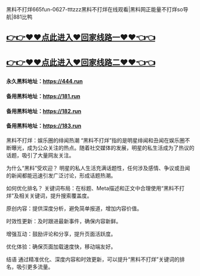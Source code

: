黑料不打烊665fun-0627-tttzzz黑料不打烊在线观看|黑料网正能量不打烊so导航|881比鸭

## [👉👉♥♥点此进入♥回家线路一♥♥👈👈](https://unpkg.com/182run/index.html)
## [👉👉♥♥点此进入♥回家线路二♥♥👈👈](https://unpkg.com/182-1run/index.html)

#### 永久黑料地址：https://444.run
#### 备用黑料地址：https://181.run
#### 备用黑料地址：https://182.run
#### 备用黑料地址：https://183.run

黑料不打烊：娱乐圈的绯闻热潮
“黑料不打烊”指的是明星绯闻和丑闻在娱乐圈不断曝光，成为公众关注的热点。随着社交媒体的发展，明星的私生活成为了热议的话题，吸引了大量网友关注。

为什么“黑料”受欢迎？
明星的私人生活充满话题性，任何涉及感情、争议或丑闻的新闻都能迅速引发广泛讨论，形成话题热潮。

如何优化排名？
关键词布局：在标题、Meta描述和正文中合理使用“黑料不打烊”及相关关键词，提升搜索覆盖度。

原创内容：提供深度分析，避免简单报道，增加内容价值。

时效性更新：及时跟进最新事件，确保内容新鲜。

增强互动：鼓励评论和分享，提升页面活跃度。

优化体验：确保页面加载速度快，移动端友好。

结语
通过精准优化、深度内容和时效更新，可以提升“黑料不打烊”关键词的排名，吸引更多流量。
